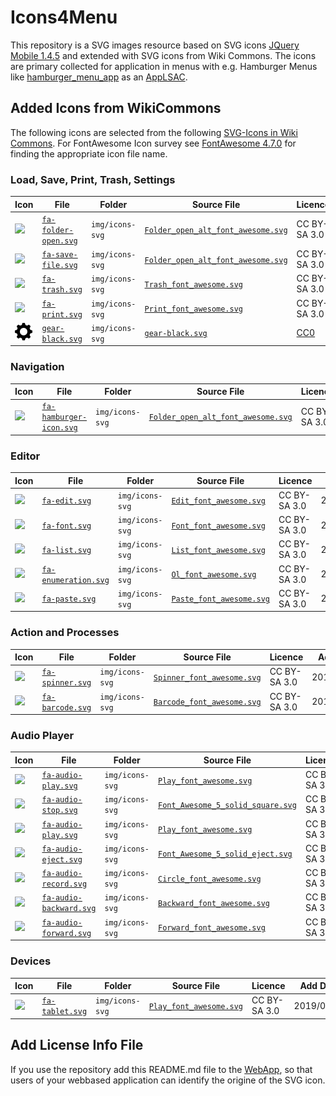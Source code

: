 # Icons4Menu
This repository is a SVG images resource based on SVG icons [JQuery Mobile 1.4.5](https://jquerymobile.com/download/) and extended with SVG icons from Wiki Commons. The icons are primary collected for application in menus with e.g. Hamburger Menus like [hamburger_menu_app](https://niebert.github.io/hamburger_menu_app/) as an [AppLSAC](https://en.wikiversity.org/wiki/AppLSAC).

## Added Icons from WikiCommons
The following icons are selected from the following [SVG-Icons in Wiki Commons](https://commons.wikimedia.org/w/index.php?title=Special:Search&limit=500&offset=0&profile=default&search=FontAwesome.com&advancedSearch-current=%7B%7D&ns0=1&ns6=1&ns12=1&ns14=1&ns100=1&ns106=1). For FontAwesome Icon survey see [FontAwesome 4.7.0](https://fontawesome.com/v4.7.0/icons/) for finding the appropriate icon file name.


### Load, Save, Print, Trash, Settings
| Icon | File  | Folder  |  Source File | Licence  | Add Date |
|---|---|---|---|---|---|
| <img src="https://upload.wikimedia.org/wikipedia/commons/3/3a/Folder_open_alt_font_awesome.svg"> | [`fa-folder-open.svg`](https://commons.wikimedia.org/wiki/File:Folder_open_alt_font_awesome.svg)  | `img/icons-svg`  |  [`Folder_open_alt_font_awesome.svg`](https://upload.wikimedia.org/wikipedia/commons/3/3a/Folder_open_alt_font_awesome.svg) | CC BY-SA 3.0 | 2019/09/12  |
| <img src="https://upload.wikimedia.org/wikipedia/commons/2/20/Save_font_awesome.svg"> | [`fa-save-file.svg`](https://commons.wikimedia.org/wiki/File:Save_font_awesome.svg)  | `img/icons-svg`  | [`Folder_open_alt_font_awesome.svg`](https://upload.wikimedia.org/wikipedia/commons/2/20/Save_font_awesome.svg) | CC BY-SA 3.0 | 2019/09/12  |
| <img src="https://upload.wikimedia.org/wikipedia/commons/7/7d/Trash_font_awesome.svg"> | [`fa-trash.svg`](https://commons.wikimedia.org/wiki/File:Trash_font_awesome.svg)  | `img/icons-svg`  | [`Trash_font_awesome.svg`](https://upload.wikimedia.org/wikipedia/commons/7/7d/Trash_font_awesome.svg) | CC BY-SA 3.0 | 2019/09/12  |
| <img src="https://upload.wikimedia.org/wikipedia/commons/e/e4/Print_font_awesome.svg"> | [`fa-print.svg`](https://upload.wikimedia.org/wikipedia/commons/e/e4/Print_font_awesome.svg)  | `img/icons-svg`  | [`Print_font_awesome.svg`](https://upload.wikimedia.org/wikipedia/commons/e/e4/Print_font_awesome.svg) | CC BY-SA 3.0 | 2019/09/12  |
| <img src="./img/icons-svg/gear-black.svg"> | [`gear-black.svg`](https://commons.wikimedia.org/wiki/File:Save_font_awesome.svg)  | `img/icons-svg`  | [`gear-black.svg`](https://github.com/niebert/icons4menu/blob/master/img/icons-svg/gear-black.svg) | [CC0](http://creativecommons.org/publicdomain/zero/1.0/) | 2019/09/12  |




### Navigation
| Icon | File  | Folder  |  Source File | Licence  | Add Date |
|---|---|---|---|---|---|
| <img src="https://upload.wikimedia.org/wikipedia/commons/0/04/Reorder_font_awesome.svg"> | [`fa-hamburger-icon.svg`](https://commons.wikimedia.org/wiki/File:Reorder_font_awesome.svg)  | `img/icons-svg`  |  [`Folder_open_alt_font_awesome.svg`](https://upload.wikimedia.org/wikipedia/commons/0/04/Reorder_font_awesome.svg) | CC BY-SA 3.0 | 2019/09/12  |



### Editor
| Icon | File  | Folder  |  Source File | Licence  | Add Date |
|---|---|---|---|---|---|
| <img src="https://upload.wikimedia.org/wikipedia/commons/4/4c/Edit_font_awesome.svg"> | [`fa-edit.svg`](https://commons.wikimedia.org/wiki/File:Edit_font_awesome.svg)  | `img/icons-svg`  | [`Edit_font_awesome.svg`](https://upload.wikimedia.org/wikipedia/commons/4/4c/Edit_font_awesome.svg) | CC BY-SA 3.0 | 2019/09/12  |
| <img src="https://upload.wikimedia.org/wikipedia/commons/0/0b/Font_font_awesome.svg"> | [`fa-font.svg`](https://commons.wikimedia.org/wiki/File:Font_font_awesome.svg)  | `img/icons-svg`  | [`Font_font_awesome.svg`](https://upload.wikimedia.org/wikipedia/commons/0/0b/Font_font_awesome.svg) | CC BY-SA 3.0 | 2019/09/12  |
| <img src="https://upload.wikimedia.org/wikipedia/commons/1/1b/List_font_awesome.svg"> | [`fa-list.svg`](https://commons.wikimedia.org/wiki/File:List_font_awesome.svg)  | `img/icons-svg`  | [`List_font_awesome.svg`](https://upload.wikimedia.org/wikipedia/commons/1/1b/List_font_awesome.svg) | CC BY-SA 3.0 | 2019/09/12  |
| <img src="https://upload.wikimedia.org/wikipedia/commons/3/31/Ol_font_awesome.svg"> | [`fa-enumeration.svg`](https://commons.wikimedia.org/wiki/File:Ol_font_awesome.svg)  | `img/icons-svg`  | [`Ol_font_awesome.svg`](https://upload.wikimedia.org/wikipedia/commons/3/31/Ol_font_awesome.svg) | CC BY-SA 3.0 | 2019/09/12  |
| <img src="https://upload.wikimedia.org/wikipedia/commons/4/46/Paste_font_awesome.svg"> | [`fa-paste.svg`](https://commons.wikimedia.org/wiki/File:Paste_font_awesome.svg)  | `img/icons-svg`  | [`Paste_font_awesome.svg`](https://upload.wikimedia.org/wikipedia/commons/4/46/Paste_font_awesome.svg) | CC BY-SA 3.0 | 2019/09/12  |


### Action and Processes
| Icon | File  | Folder  |  Source File | Licence  | Add Date |
|---|---|---|---|---|---|
| <img src="https://upload.wikimedia.org/wikipedia/commons/d/d4/Spinner_font_awesome.svg"> | [`fa-spinner.svg`](https://commons.wikimedia.org/wiki/File:Spinner_font_awesome.svg)  | `img/icons-svg`  | [`Spinner_font_awesome.svg`](https://upload.wikimedia.org/wikipedia/commons/d/d4/Spinner_font_awesome.svg) | CC BY-SA 3.0 | 2019/09/12  |
| <img src="https://upload.wikimedia.org/wikipedia/commons/6/6b/Barcode_font_awesome.svg"> | [`fa-barcode.svg`](https://commons.wikimedia.org/wiki/File:Barcode_font_awesome.svg)  | `img/icons-svg`  | [`Barcode_font_awesome.svg`](https://upload.wikimedia.org/wikipedia/commons/6/6b/Barcode_font_awesome.svg) | CC BY-SA 3.0 | 2019/09/12  |




### Audio Player
| Icon | File  | Folder  |  Source File | Licence  | Add Date |
|---|---|---|---|---|---|
| <img src="https://upload.wikimedia.org/wikipedia/commons/d/d3/Play_font_awesome.svg"> | [`fa-audio-play.svg`](https://commons.wikimedia.org/wiki/File:Play_font_awesome.svg)  | `img/icons-svg`  | [`Play_font_awesome.svg`](https://upload.wikimedia.org/wikipedia/commons/d/d3/Play_font_awesome.svg) | CC BY-SA 3.0 | 2019/09/12  |
| <img src="https://upload.wikimedia.org/wikipedia/commons/b/b9/Font_Awesome_5_solid_square.svg"> | [`fa-audio-stop.svg`](https://commons.wikimedia.org/wiki/File:Font_Awesome_5_solid_square.svg)  | `img/icons-svg`  | [`Font_Awesome_5_solid_square.svg`](https://upload.wikimedia.org/wikipedia/commons/b/b9/Font_Awesome_5_solid_square.svg) | CC BY-SA 3.0 | 2019/09/12  |
| <img src="https://upload.wikimedia.org/wikipedia/commons/a/af/Pause_font_awesome.svg"> | [`fa-audio-play.svg`](https://commons.wikimedia.org/wiki/File:Pause_font_awesome.svg)  | `img/icons-svg`  | [`Play_font_awesome.svg`](https://upload.wikimedia.org/wikipedia/commons/a/af/Pause_font_awesome.svg) | CC BY-SA 3.0 | 2019/09/12  |
| <img src="https://upload.wikimedia.org/wikipedia/commons/1/14/Font_Awesome_5_solid_eject.svg"> | [`fa-audio-eject.svg`](https://commons.wikimedia.org/wiki/File:Font_Awesome_5_solid_eject.svg)  | `img/icons-svg`  | [`Font_Awesome_5_solid_eject.svg`](https://upload.wikimedia.org/wikipedia/commons/1/14/Font_Awesome_5_solid_eject.svg) | CC BY-SA 3.0 | 2019/09/12  |
| <img src="https://upload.wikimedia.org/wikipedia/commons/a/a0/Circle_font_awesome.svg"> | [`fa-audio-record.svg`](https://commons.wikimedia.org/wiki/File:Circle_font_awesome.svg)  | `img/icons-svg`  | [`Circle_font_awesome.svg`](https://upload.wikimedia.org/wikipedia/commons/a/a0/Circle_font_awesome.svg) | CC BY-SA 3.0 | 2019/09/12  |
| <img src="https://upload.wikimedia.org/wikipedia/commons/c/c8/Backward_font_awesome.svg"> | [`fa-audio-backward.svg`](https://commons.wikimedia.org/wiki/File:Backward_font_awesome.svg)  | `img/icons-svg`  | [`Backward_font_awesome.svg`](https://upload.wikimedia.org/wikipedia/commons/c/c8/Backward_font_awesome.svg) | CC BY-SA 3.0 | 2019/09/12  |
| <img src="https://upload.wikimedia.org/wikipedia/commons/7/7f/Forward_font_awesome.svg"> | [`fa-audio-forward.svg`](https://commons.wikimedia.org/wiki/File:Forward_font_awesome.svg)  | `img/icons-svg`  | [`Forward_font_awesome.svg`](https://upload.wikimedia.org/wikipedia/commons/7/7f/Forward_font_awesome.svg) | CC BY-SA 3.0 | 2019/09/12  |


### Devices
| Icon | File  | Folder  |  Source File | Licence  | Add Date |
|---|---|---|---|---|---|
| <img src="https://upload.wikimedia.org/wikipedia/commons/3/30/Tablet_font_awesome.svg"> | [`fa-tablet.svg`](https://commons.wikimedia.org/wiki/File:Tablet_font_awesome.svg)  | `img/icons-svg`  | [`Play_font_awesome.svg`](https://upload.wikimedia.org/wikipedia/commons/3/30/Tablet_font_awesome.svg) | CC BY-SA 3.0 | 2019/09/12  |


## Add License Info File
If you use the repository add this README.md file to the [WebApp](https://en.wikiversity.org/wiki/WebApps_with_LocalStorage_and_AppCache), so that users of your webbased application can identify the origine of the SVG icon.
